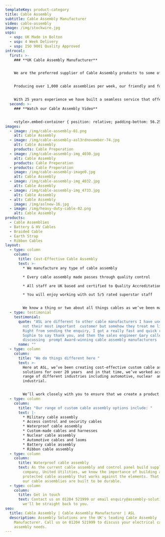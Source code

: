 ```yaml
---
templateKey: product-category
title: Cable Assembly
subtitle: Cable Assembly Manufacturer
video: cable-assembly
image: /img/stockwire.jpg
usps:
  - usp: UK Made in Bolton
  - usp: 4 Week Delivery
  - usp: ISO 9001 Quality Approved
introcol:
  first: >-
    ### **UK Cable Assembly Manufacturer**


    We are the preferred supplier of Cable Assembly products to some of the Worlds leading companies including Aston Martin, Siemens and Vodafone.


    Producing over 1,000 cable assemblies per week, our friendly and focused team of 70 are fully trained on all cable assembly production processes including; crimping, soldering, tinning and understanding acceptable tolerances set by the customer.


    With 25 years experience we have built a seamless service that offers customers a cable assembly solution, supporting them with design & development and delivering on a fast and flexible turnaround.
  second: >-
    ### **Watch our Cable Assembly Video**


    <style>.embed-container { position: relative; padding-bottom: 56.25%; height: 0; overflow: hidden; max-width: 100%; } .embed-container iframe, .embed-container object, .embed-container embed { position: absolute; top: 0; left: 0; width: 100%; height: 100%; }</style><div class='embed-container'><iframe src='https://www.youtube.com/embed/JM9UP2GiQ_M?loop=1&playlist=JM9UP2GiQ_M' frameborder='0' allowfullscreen></iframe></div>
images:
  - image: /img/cable-assembly-01.png
    alt: Cable Assembly
  - image: /img/cable-assembly-asl3rdnovember-74.jpg
    alt: Cable Assembly
    products: Cable Preperation
  - image: /img/cable-assembly-img_4030.jpg
    alt: Cable Assembly
    products: Cable Preperation
  - products: Cable Preperation
    image: /img/cable-assembly-image0.jpg
    alt: Cable Assembly
  - image: /img/cable-assembly-img_4032.jpg
    alt: Cable Assembly
  - image: /img/cable-assembly-img_4733.jpg
    alt: Cable Assembly
  - alt: Cable Assembly
    image: /img/aslnew-16.jpg
  - image: /img/heavy-duty-cable-02.png
    alt: Cable Assembly
products:
  - Cable Assemblies
  - Battery & HV Cables
  - Braided Cable
  - Earth Strap
  - Ribbon Cables
layout:
  - type: column
    column:
      title: Cost-Effective Cable Assembly
      text: >-
        * We manufacture any type of cable assembly

        * Every cable assembly made passes through quality control

        * All staff are UK based and certified to Quality Accreditation ISO9001

        * You will enjoy working with out 5/5 rated superstar staff


        We know a thing or two about all things cables as we’ve been making electrical cable assemblies for  25 years!
  - type: testimonial
    testimonial:
      quote: "ASL are different to other cable manufacturers I have used. I’m probably
        not their most important  customer but somehow they treat me like I am.
        Right from sending the enquiry, I got a really fast and quick reply from
        Sophie to say thank you, and then the sales engineer Gary called me
        discussing  prompt Award-winning cable assembly manufacturers  "
      name: ""
  - type: column
    column:
      title: "We do things different here "
      text: >-
        Here at ASL, we’ve been creating cost-effective custom cable assembly
        solutions for over 20 years  and in that time, we’ve worked across a
        range of different industries including automotive, nuclear  and
        industrial.  


        We’ll work closely with you to ensure that we create a product that matches your unique needs, no  matter the level of complexity. We can also cater to a mix of high and low volume requirements. 
  - type: column
    column:
      title: "Our range of custom cable assembly options include: "
      text: |-
        * Military cable assembly
        * Access control and security cables
        * Waterproof cable assembly
        * Custom-made cables and harnesses
        * Nuclear cable assembly
        * Automotive cables and looms
        * Battery cable assembly
        * Ribbon cable assembly
  - type: column
    column:
      title: Waterproof cable assembly
      text: As the current cable assembly and control panel build supplier to UK water
        company, United Utilities, we know the importance of building a
        protected cable assembly that works against the elements. That’s why all
        our cable assemblies are built to be durable.
  - type: column
    column:
      title: Get in touch
      text: Contact us on 01204 521999 or email enquiry@assembly-solutions.com and
        we'll be straight back to you.
seo:
  title: Cable Assembly | Cable Assembly Manufacturer | ASL
  description: Assembly Solutions are the UK's leading Cable Assembly
    Manufacturer. Call us on 01204 521999 to discuss your electrical cable
    assembly needs.
---
```

